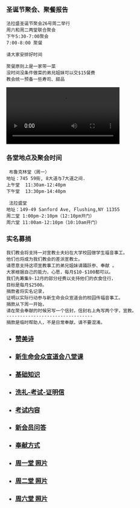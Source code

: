
### 圣诞节聚会、聚餐报告
```
法拉盛圣诞节聚会26号周二举行
周六和周二两堂联合聚会
下午5:30-7:00聚会
7:00-8:00 聚餐

请大家安排好时间

聚餐原则上是一家带一菜
没时间没条件做菜的弟兄姐妹可以交$15餐费
教会统一预备一些寿司、甜品
```
![周一堂洗礼](/images/t/2023-thanksgiving.mp4)

### 各堂地点及聚会时间
```
 布鲁克林堂（周一）
地址：745 59街, 8大道与7大道之间.
上午堂  11:30am-12:40pm
下午堂  13:30pm-14:40pm

 法拉盛堂
地址：149-49 Sanford Ave, Flushing,NY 11355
周二堂 1:00pm-2:10pm（12:10pm开门）
周六堂 11:00am-12:10pm（10:10am开门）
```

### 实名募捐
```
我们教会将支持一对宣教士夫妇在大学校园做学生福音事工。
他们也将成为我们教会的差派宣教士。
请愿意支持这项宣教事工的弟兄姐妹请踊跃参、奉献 。
大家根据自己的能力，心愿，每月$10-$100都可以。
我们先筹集9-12月的部分经费以支持他们的衣食住行，
目标是每月$2500。
捐款者将实名记录，
证明以实际行动参与新生命会众宣道会的校园传福音事工。
捐款从下周一开始，
请在聚会奉献的时候另写一个信封，信封右上角写两个字，宣教。
--------------------------------
捐款是临时帮助人，不是日常奉献，请不要混淆。
```

* ### [赞美诗](/_posts/2023-12-12-赞美诗.md)
* ### [新生命会众宣道会八堂课](/_posts/2023-12-13-新生命会众宣道会八堂课.md)
* ### [基础知识](/_posts/2023-12-13-基础知识.md)
* ### [洗礼-考试-证明信](/_posts/2023-12-13-洗礼-考试-证明信.md)
* ### [考试内容](/_posts/2023-12-14-考试内容.md)
* ### [新会员问答](/_posts/2023-12-13-新会员问答.md)
* ### [奉献方式](/_posts/2023-12-13-奉献方式.md)
* ### [周一堂 照片](/_posts/2023-12-13-照片1.md)
* ### [周二堂 照片](/_posts/2023-12-13-照片2.md)
* ### [周六堂 照片](/_posts/2023-12-13-照片6.md)
